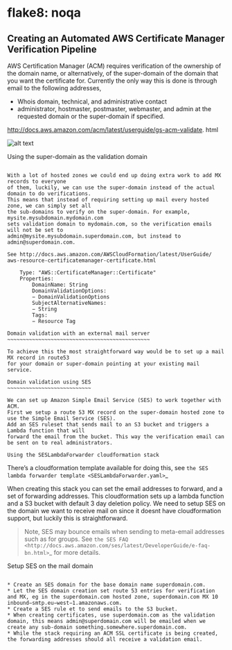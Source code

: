 # flake8: noqa
Creating an Automated AWS Certificate Manager Verification Pipeline
-------------------------------------------------------------------

AWS Certification Manager (ACM) requires verification of the ownership of the domain name, 
or alternatively, of the super-domain of the domain that you want the certificate for. 
Currently the only way this is done is through email to the following addresses,

* Whois domain, technical, and administrative contact
* administrator, hostmaster, postmaster, webmaster, and admin at the requested domain or the super-domain if specified.

http://docs.aws.amazon.com/acm/latest/userguide/gs-acm-validate. html

![alt text](images/ses_acm_ses_sns.png "Certificate manager to simple email service pipeline")

Using the super-domain as the validation domain
~~~~~~~~~~~~~~~~~~~~~~~~~~~~~~~~~~~~~~~~~~~~~~~

With a lot of hosted zones we could end up doing extra work to add MX records to everyone 
of them, luckily, we can use the super-domain instead of the actual domain to do verifications. 
This means that instead of requiring setting up mail every hosted zone, we can simply set all 
the sub-domains to verify on the super-domain. For example, mysite.mysubdomain.mydomain.com 
sets validation domain to mydomain.com, so the verification emails will not be set to 
admin@mysite.mysubdomain.superdomain.com, but instead to admin@superdomain.com.

See http://docs.aws.amazon.com/AWSCloudFormation/latest/UserGuide/ aws-resource-certificatemanager-certificate.html

    Type: "AWS::CertificateManager::Certificate"
    Properties:
        DomainName: String
        DomainValidationOptions:
        − DomainValidationOptions
        SubjectAlternativeNames:
        − String
        Tags:
        − Resource Tag

Domain validation with an external mail server
~~~~~~~~~~~~~~~~~~~~~~~~~~~~~~~~~~~~~~~~~~~~~~

To achieve this the most straightforward way would be to set up a mail MX record in route53 
for your domain or super-domain pointing at your existing mail service.

Domain validation using SES
~~~~~~~~~~~~~~~~~~~~~~~~~~~

We can set up Amazon Simple Email Service (SES) to work together with ACM. 
First we setup a route 53 MX record on the super-domain hosted zone to use the Simple Email Service (SES). 
Add an SES ruleset that sends mail to an S3 bucket and triggers a Lambda function that will 
forward the email from the bucket. This way the verification email can be sent on to real administrators.

Using the SESLambdaForwarder cloudformation stack
~~~~~~~~~~~~~~~~~~~~~~~~~~~~~~~~~~~~~~~~~~~~~~~~~

There’s a cloudformation template available for doing this, 
see `the SES lambda forwarder template <SESLambdaForwarder.yaml>`_

When creating this stack you can set the email addresses to forward, and a set of 
forwarding addresses. This cloudformation sets up a lambda function and a S3 bucket 
with default 3 day deletion policy. We need to setup SES on the domain we want to 
receive mail on since it doesnt have cloudformation support, but luckily this is 
straightforward.

> Note, SES may bounce emails when sending to meta-email addresses such as for groups. See `the SES FAQ <http://docs.aws.amazon.com/ses/latest/DeveloperGuide/e-faq-bn.html>`_ for more details.

Setup SES on the mail domain
~~~~~~~~~~~~~~~~~~~~~~~~~~~~

* Create an SES domain for the base domain name superdomain.com.
* Let the SES domain creation set route 53 entries for verification and MX, eg in the superdomain.com hosted zone, superdomain.com MX 10 inbound−smtp.eu−west−1.amazonaws.com.
* Create a SES rule et to send emails to the S3 bucket.
* When creating certificates, use superdomain.com as the validation domain, this means admin@superdomain.com will be emailed when we create any sub-domain something.somewhere.superdomain.com.
* While the stack requiring an ACM SSL certificate is being created, the forwarding addresses should all receive a validation email.
